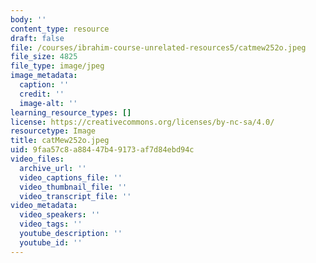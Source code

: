 ```yaml
---
body: ''
content_type: resource
draft: false
file: /courses/ibrahim-course-unrelated-resources5/catmew252o.jpeg
file_size: 4825
file_type: image/jpeg
image_metadata:
  caption: ''
  credit: ''
  image-alt: ''
learning_resource_types: []
license: https://creativecommons.org/licenses/by-nc-sa/4.0/
resourcetype: Image
title: catMew252o.jpeg
uid: 9faa57c8-a884-47b4-9173-af7d84ebd94c
video_files:
  archive_url: ''
  video_captions_file: ''
  video_thumbnail_file: ''
  video_transcript_file: ''
video_metadata:
  video_speakers: ''
  video_tags: ''
  youtube_description: ''
  youtube_id: ''
---
```

